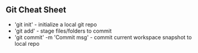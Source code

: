 ## Git Cheat Sheet

* 'git init' - initialize a local git repo
* 'git add' - stage files/folders to commit
* 'git commit' -m 'Commit msg' - commit current workspace snapshot to local repo
